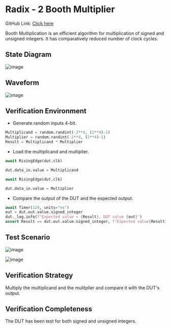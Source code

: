 # Radix - 2 Booth Multiplier

GitHub Link: [Click here](https://github.com/NAvi349/rad-2-booth)

Booth Multiplication is an efficient algorithm for multiplication of signed and unsigned integers. It has comparatively reduced number of clock cycles.

## State Diagram

![image](https://user-images.githubusercontent.com/66086031/179691408-73a11fab-e464-417a-b7f9-8de632db0bb1.png)

## Waveform

![image](https://user-images.githubusercontent.com/66086031/182066823-e114d219-204d-42d4-86ca-45da77920385.png)

## Verification Environment

- Generate random inputs 4-bit.

```python
Multiplicand = random.randint(-2**4, (2**4)-1) 
Multiplier = random.randint(-2**4, (2**4)-1)
Result = Multiplicand * Multiplier
```

- Load the multiplicand and multiplier.

```python
await RisingEdge(dut.clk)

dut.data_in.value = Multiplicand

await RisingEdge(dut.clk)

dut.data_in.value = Multiplier    
```

- Compare the output of the DUT and the expected output.

```python
await Timer(120, units="ns")
out = dut.out.value.signed_integer
dut._log.info(f"Expected value = {Result}, DUT value {out}")
assert Result == dut.out.value.signed_integer, f"Expected value{Result} does not match the DUT value{out}"
```

## Test Scenario

![image](https://user-images.githubusercontent.com/66086031/182075813-d88ba85a-9380-4a6a-83c0-1ca91804af67.png)

![image](https://user-images.githubusercontent.com/66086031/182075916-b0891db5-ff3c-4be6-9303-0129d84f1d39.png)

## Verification Strategy

Multiply the multiplicand and the mulitplier and compare it with the DUT's output.

## Verification Completeness

The DUT has been test for both signed and unsigned integers.
